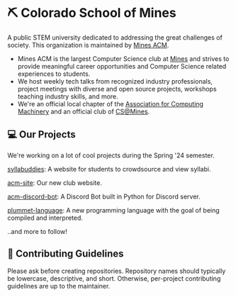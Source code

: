 # ⛏️ Colorado School of Mines
A public STEM university dedicated to addressing the great challenges of society. This organization is maintained by [Mines ACM](https://acm.mines.edu/).
- Mines ACM is the largest Computer Science club at [Mines](https://www.mines.edu/) and strives to provide meaningful career opportunities and Computer Science related experiences to students. 
- We host weekly tech talks from recognized industry professionals, project meetings with diverse and open source projects, workshops teaching industry skills, and more.
- We're an official local chapter of the [Association for Computing Machinery](https://www.acm.org) and an official club of [CS@Mines](https://cs.mines.edu/).

## 💻 Our Projects
We're working on a lot of cool projects during the Spring '24 semester.

[syllabuddies](https://github.com/ColoradoSchoolOfMines/syllabuddy): A website for students to crowdsource and view syllabi.

[acm-site](https://github.com/ColoradoSchoolOfMines/acm-site): Our new club website.

[acm-discord-bot](https://github.com/ColoradoSchoolOfMines/acm-discord-bot): A Discord Bot built in Python for Discord server.

[plummet-language](https://github.com/ColoradoSchoolOfMines/plummet-language): A new programming language with the goal of being compiled and interpreted.

..and more to follow!

## 🤝 Contributing Guidelines
Please ask before creating repositories. Repository names should typically be lowercase, descriptive, and short. Otherwise, per-project contributing guidelines are up to the maintainer.
